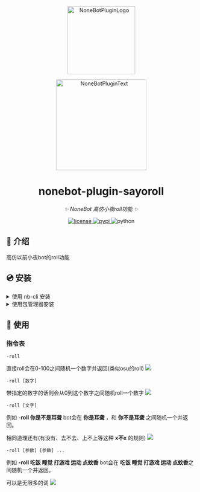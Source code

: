<div align="center">
  <a href="https://v2.nonebot.dev/store"><img src="https://github.com/A-kirami/nonebot-plugin-template/blob/resources/nbp_logo.png" width="180" height="180" alt="NoneBotPluginLogo"></a>
  <br>
  <p><img src="https://github.com/A-kirami/nonebot-plugin-template/blob/resources/NoneBotPlugin.svg" width="240" alt="NoneBotPluginText"></p>
</div>

<div align="center">

# nonebot-plugin-sayoroll

_✨ NoneBot 高仿小夜roll功能 ✨_


<a href="./LICENSE">
    <img src="https://img.shields.io/github/license/mas-alone/nonebot-plugin-sayoroll.svg" alt="license">
</a>
<a href="https://pypi.python.org/pypi/nonebot-plugin-sayoroll">
    <img src="https://img.shields.io/pypi/v/nonebot-plugin-sayoroll.svg" alt="pypi">
</a>
<img src="https://img.shields.io/badge/python-3.8+-blue.svg" alt="python">

</div>

## 📖 介绍

高仿以前小夜bot的roll功能

## 💿 安装

<details>
<summary>使用 nb-cli 安装</summary>
在 nonebot2 项目的根目录下打开命令行, 输入以下指令即可安装

    nb plugin install nonebot-plugin-sayoroll

</details>

<details>
<summary>使用包管理器安装</summary>
在 nonebot2 项目的插件目录下, 打开命令行, 根据你使用的包管理器, 输入相应的安装命令

<details>
<summary>pip</summary>

    pip install nonebot-plugin-sayoroll
</details>
<details>
<summary>pdm</summary>

    pdm add nonebot-plugin-sayoroll
</details>
<details>
<summary>poetry</summary>

    poetry add nonebot-plugin-sayoroll
</details>
<details>
<summary>conda</summary>

    conda install nonebot-plugin-sayoroll
</details>

打开 nonebot2 项目根目录下的 `pyproject.toml` 文件, 在 `[tool.nonebot]` 部分追加写入

    plugins = ["nonebot_plugin_sayoroll"]

</details>

## 🎉 使用
### 指令表
`-roll`

直接roll会在0-100之间随机一个数字并返回(类似osu的roll)
![](https://www.showdoc.com.cn/server/api/attachment/visitFile?sign=f2c89a1568a512a44ee55e08d1583ed5&file=file.png)


`-roll [数字]`

带指定的数字的话则会从0到这个数字之间随机roll一个数字
![](https://www.showdoc.com.cn/server/api/attachment/visitFile?sign=c983dba0d1f5ebc93a9bb0f47a3d733c&file=file.png)


`-roll [文字]`

例如 **-roll 你是不是耳聋**
bot会在 **你是耳聋** ，和 **你不是耳聋** 之间随机一个并返回。

相同道理还有(有没有、去不去、上不上等这种 **x不x** 的规则)
![](https://www.showdoc.com.cn/server/api/attachment/visitFile?sign=48242d1ec881c0127197c394ed1c5461&file=file.png)


`-roll [参数] [参数] ...`

例如 **-roll 吃饭 睡觉 打游戏 运动 点蚊香**
bot会在 **吃饭 睡觉 打游戏 运动 点蚊香**之间随机一个并返回。

可以是无限多的词
![](https://www.showdoc.com.cn/server/api/attachment/visitFile?sign=0f8d184f4375e19ef9b7f83f356482ae&file=file.png)
